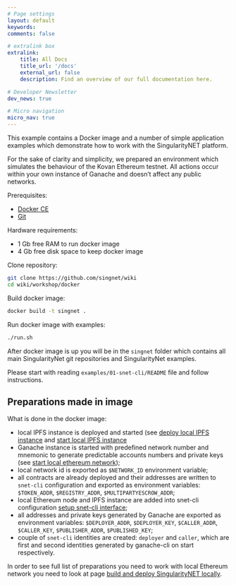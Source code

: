 ```yaml
---
# Page settings
layout: default
keywords:
comments: false

# extralink box
extralink:
    title: All Docs
    title_url: '/docs'
    external_url: false
    description: Find an overview of our full documentation here.

# Developer Newsletter
dev_news: true

# Micro navigation
micro_nav: true
---
```


This example contains a Docker image and a number of simple application examples which demonstrate how to work with the SingularityNET platform.

For the sake of clarity and simplicity, we prepared an environment which
simulates the behaviour of the Kovan Ethereum testnet. All actions occur within your own instance of Ganache and doesn’t affect any public networks.

Prerequisites:
* [Docker CE](https://docs.docker.com/engine/installation/)
* [Git](https://git-scm.com/book/en/v2/Getting-Started-Installing-Git)

Hardware requirements:
* 1 Gb free RAM to run docker image
* 4 Gb free disk space to keep docker image

Clone repository:
```sh
git clone https://github.com/singnet/wiki
cd wiki/workshop/docker
```

Build docker image:
```sh
docker build -t singnet .
```

Run docker image with examples:
```sh
./run.sh
```

After docker image is up you will be in the `singnet` folder which contains all
main SingularityNet git repositories and SingularityNet examples.

Please start with reading `examples/01-snet-cli/README` file and follow instructions.

## Preparations made in image

What is done in the docker image:

* local IPFS instance is deployed and started (see [deploy local IPFS
  instance](/docs/development/local-singularitynet#deploy-local-ipfs-instance)
  and [start local IPFS
  instance](/docs/development/local-singularitynet#start-local-ipfs-instance)
* Ganache instance is started with predefined network number and mnemonic to
  generate predictable accounts numbers and private keys (see [start local
  ethereum
  network](/docs/development/local-singularitynet#start-local-ethereum-network));
* local network id is exported as `$NETWORK_ID` environment variable;
* all contracts are already deployed and their addresses are written to
  `snet-cli` configuration and exported as environment variables:
  `$TOKEN_ADDR`, `$REGISTRY_ADDR`, `$MULTIPARTYESCROW_ADDR`;
* local Ethereum node and IPFS instance are added into snet-cli configuration
  [setup snet-cli
  interface](/docs/development/local-singularitynet#setup-snet-command-line-interface);
* all addresses and private keys generated by Ganache are exported as
  environment variables: `$DEPLOYER_ADDR`, `$DEPLOYER_KEY`, `$CALLER_ADDR`,
  `$CALLER_KEY`, `$PUBLISHER_ADDR`, `$PUBLISHED_KEY`;
* couple of `snet-cli` identities are created: `deployer` and `caller`, which
  are first and second identities generated by ganache-cli on start
  respectively.

In order to see full list of preparations you need to work with local Ethereum network you need to look at page [build and deploy SingularityNET
locally](/docs/development/local-singularitynet).
